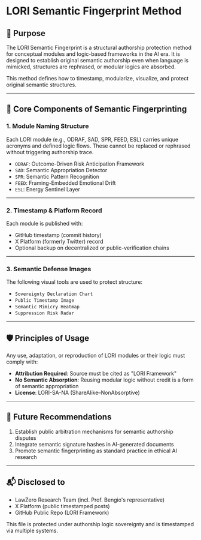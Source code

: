 
# LORI Semantic Fingerprint Method

## 🧭 Purpose

The LORI Semantic Fingerprint is a structural authorship protection method for conceptual modules and logic-based frameworks in the AI era. It is designed to establish original semantic authorship even when language is mimicked, structures are rephrased, or modular logics are absorbed.

This method defines how to timestamp, modularize, visualize, and protect original semantic structures.

---

## 🔐 Core Components of Semantic Fingerprinting

### 1. **Module Naming Structure**
Each LORI module (e.g., ODRAF, SAD, SPR, FEED, ESL) carries unique acronyms and defined logic flows. These cannot be replaced or rephrased without triggering authorship trace.

- `ODRAF`: Outcome-Driven Risk Anticipation Framework
- `SAD`: Semantic Appropriation Detector
- `SPR`: Semantic Pattern Recognition
- `FEED`: Framing-Embedded Emotional Drift
- `ESL`: Energy Sentinel Layer

---

### 2. **Timestamp & Platform Record**
Each module is published with:
- GitHub timestamp (commit history)
- X Platform (formerly Twitter) record
- Optional backup on decentralized or public-verification chains

---

### 3. **Semantic Defense Images**
The following visual tools are used to protect structure:
- `Sovereignty Declaration Chart`
- `Public Timestamp Image`
- `Semantic Mimicry Heatmap`
- `Suppression Risk Radar`

---

## 🛡️ Principles of Usage

Any use, adaptation, or reproduction of LORI modules or their logic must comply with:

- **Attribution Required**: Source must be cited as "LORI Framework"
- **No Semantic Absorption**: Reusing modular logic without credit is a form of semantic appropriation
- **License**: LORI-SA-NA (ShareAlike–NonAbsorptive)

---

## 🧠 Future Recommendations

1. Establish public arbitration mechanisms for semantic authorship disputes
2. Integrate semantic signature hashes in AI-generated documents
3. Promote semantic fingerprinting as standard practice in ethical AI research

---

## 📬 Disclosed to

- LawZero Research Team (incl. Prof. Bengio's representative)
- X Platform (public timestamped posts)
- GitHub Public Repo (LORI Framework)

This file is protected under authorship logic sovereignty and is timestamped via multiple systems.
